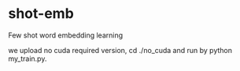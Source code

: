 # shot-emb

Few shot word embedding learning

we upload no cuda required version, cd ./no_cuda and run by python my_train.py.
